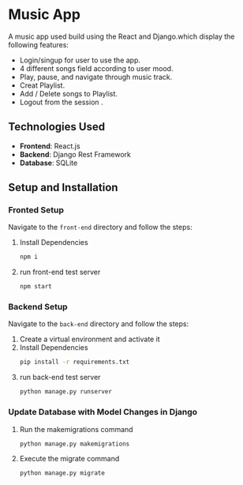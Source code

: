 # Music App

A music app used build using the React and Django.which display the following features:

* Login/singup for user to use the app.
* 4 different songs field according to user mood.
* Play, pause, and navigate through music track.
* Creat Playlist.
* Add / Delete songs to Playlist.
* Logout from the session .

## Technologies Used

- **Frontend**: React.js
- **Backend**: Django Rest Framework
- **Database**: SQLite


## Setup and Installation

### Fronted Setup

Navigate to the `front-end` directory and follow the steps:

1. Install Dependencies
   ```sh
   npm i
2. run front-end test server
   ```sh
   npm start
### Backend Setup

Navigate to the `back-end` directory and follow the steps:

1. Create a virtual environment and activate it
2. Install Dependencies
   ```sh
   pip install -r requirements.txt
3. run back-end test server
   ```sh
   python manage.py runserver
### Update Database with Model Changes in Django

1. Run the makemigrations command
   ```sh
   python manage.py makemigrations
2. Execute the migrate command
   ```sh
   python manage.py migrate
